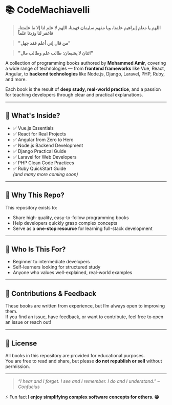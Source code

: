 # 📚 CodeMachiavelli

> **اللهم يا معلم إبراهيم علمنا، ويا مفهم سليمان فهمنا، اللهم لا علم لنا إلا ما علمتنا، فاغفر لنا وزدنا علماً**

> **"من قال إني أعلم فقد جهل"**  

> **"اثنان لا يشبعان: طالب علم وطالب مال"**

A collection of programming books authored by **Mohammed Amir**, covering a wide range of technologies — from **frontend frameworks** like Vue, React, Angular, to **backend technologies** like Node.js, Django, Laravel, PHP, Ruby, and more.

Each book is the result of **deep study, real-world practice**, and a passion for teaching developers through clear and practical explanations.

---

## 📖 What's Inside?

- ✅ Vue.js Essentials
- ✅ React for Real Projects
- ✅ Angular from Zero to Hero
- ✅ Node.js Backend Development
- ✅ Django Practical Guide
- ✅ Laravel for Web Developers
- ✅ PHP Clean Code Practices
- ✅ Ruby QuickStart Guide  
*(and many more coming soon)*

---

## 🧠 Why This Repo?

This repository exists to:

- Share high-quality, easy-to-follow programming books
- Help developers quickly grasp complex concepts
- Serve as a **one-stop resource** for learning full-stack development

---

## 🚀 Who Is This For?

- Beginner to intermediate developers  
- Self-learners looking for structured study  
- Anyone who values well-explained, real-world examples

---

## 📩 Contributions & Feedback

These books are written from experience, but I’m always open to improving them.  
If you find an issue, have feedback, or want to contribute, feel free to open an issue or reach out!

---

## 🧾 License

All books in this repository are provided for educational purposes.  
You are free to read and share, but please **do not republish or sell** without permission.

---

> _“I hear and I forget. I see and I remember. I do and I understand.” – Confucius_ 

⚡ Fun fact **I enjoy simplifying complex software concepts for others. 😁**

